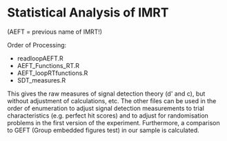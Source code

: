 # Statistical Analysis of IMRT

(AEFT = previous name of IMRT!)

Order of Processing:
- readloopAEFT.R
- AEFT_Functions_RT.R
- AEFT_loopRTfunctions.R
- SDT_measures.R

This gives the raw measures of signal detection theory (d' and c), but without adjustment of calculations, etc. 
The other files can be used in the order of enumeration to adjust signal detection measurements to trial characteristics (e.g. perfect hit scores)
and to adjust for randomisation problems in the first version of the experiment. Furthermore, a comparison to GEFT (Group embedded figures test) in our sample is calculated.
